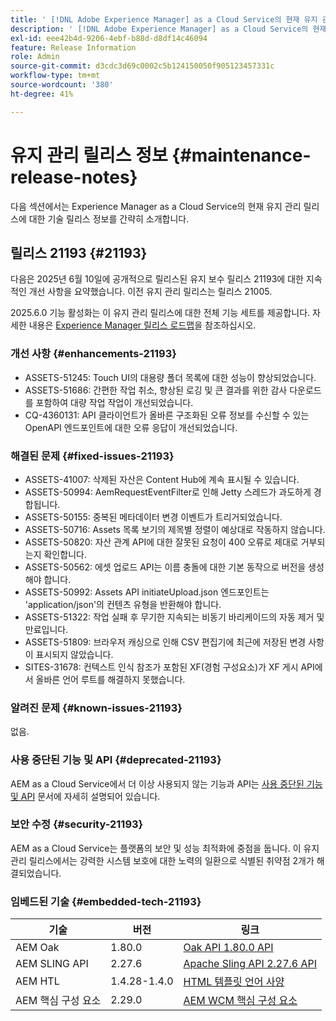 ```yaml
---
title: ' [!DNL Adobe Experience Manager] as a Cloud Service의 현재 유지 관리 릴리스 정보입니다.'
description: ' [!DNL Adobe Experience Manager] as a Cloud Service의 현재 유지 관리 릴리스 정보입니다.'
exl-id: eee42b4d-9206-4ebf-b88d-d8df14c46094
feature: Release Information
role: Admin
source-git-commit: d3cdc3d69c0002c5b124150050f905123457331c
workflow-type: tm+mt
source-wordcount: '380'
ht-degree: 41%

---
```



# 유지 관리 릴리스 정보 {#maintenance-release-notes}

다음 섹션에서는 Experience Manager as a Cloud Service의 현재 유지 관리 릴리스에 대한 기술 릴리스 정보를 간략히 소개합니다.

## 릴리스 21193 {#21193}

다음은 2025년 6월 10일에 공개적으로 릴리스된 유지 보수 릴리스 21193에 대한 지속적인 개선 사항을 요약했습니다. 이전 유지 관리 릴리스는 릴리스 21005.

2025.6.0 기능 활성화는 이 유지 관리 릴리스에 대한 전체 기능 세트를 제공합니다. 자세한 내용은 [Experience Manager 릴리스 로드맵](https://experienceleague.adobe.com/ko/docs/experience-manager-release-information/aem-release-updates/update-releases-roadmap)을 참조하십시오.

### 개선 사항 {#enhancements-21193}

* ASSETS-51245: Touch UI의 대용량 폴더 목록에 대한 성능이 향상되었습니다.
* ASSETS-51686: 간편한 작업 취소, 향상된 로깅 및 큰 결과를 위한 감사 다운로드를 포함하여 대량 작업 작업이 개선되었습니다.
* CQ-4360131: API 클라이언트가 올바른 구조화된 오류 정보를 수신할 수 있는 OpenAPI 엔드포인트에 대한 오류 응답이 개선되었습니다.

### 해결된 문제 {#fixed-issues-21193}

* ASSETS-41007: 삭제된 자산은 Content Hub에 계속 표시될 수 있습니다.
* ASSETS-50994: AemRequestEventFilter로 인해 Jetty 스레드가 과도하게 경합됩니다.
* ASSETS-50155: 중복된 메타데이터 변경 이벤트가 트리거되었습니다.
* ASSETS-50716: Assets 목록 보기의 제목별 정렬이 예상대로 작동하지 않습니다.
* ASSETS-50820: 자산 관계 API에 대한 잘못된 요청이 400 오류로 제대로 거부되는지 확인합니다.
* ASSETS-50562: 에셋 업로드 API는 이름 충돌에 대한 기본 동작으로 버전을 생성해야 합니다.
* ASSETS-50992: Assets API initiateUpload.json 엔드포인트는 &#39;application/json&#39;의 컨텐츠 유형을 반환해야 합니다.
* ASSETS-51322: 작업 실패 후 무기한 지속되는 비동기 바리케이드의 자동 제거 및 만료입니다.
* ASSETS-51809: 브라우저 캐싱으로 인해 CSV 편집기에 최근에 저장된 변경 사항이 표시되지 않았습니다.
* SITES-31678: 컨텍스트 인식 참조가 포함된 XF(경험 구성요소)가 XF 게시 API에서 올바른 언어 루트를 해결하지 못했습니다.


### 알려진 문제 {#known-issues-21193}

없음.

### 사용 중단된 기능 및 API {#deprecated-21193}

AEM as a Cloud Service에서 더 이상 사용되지 않는 기능과 API는 [사용 중단된 기능 및 API](/help/release-notes/deprecated-removed-features.md) 문서에 자세히 설명되어 있습니다.

### 보안 수정 {#security-21193}

AEM as a Cloud Service는 플랫폼의 보안 및 성능 최적화에 중점을 둡니다. 이 유지 관리 릴리스에서는 강력한 시스템 보호에 대한 노력의 일환으로 식별된 취약점 2개가 해결되었습니다.

### 임베드된 기술 {#embedded-tech-21193}

| 기술 | 버전 | 링크 |
|---|---|---|
| AEM Oak | 1.80.0 | [Oak API 1.80.0 API](https://www.javadoc.io/doc/org.apache.jackrabbit/oak-api/1.80.0/index.html) |
| AEM SLING API | 2.27.6 | [Apache Sling API 2.27.6 API](https://www.javadoc.io/doc/org.apache.sling/org.apache.sling.api/latest/index.html) |
| AEM HTL | 1.4.28-1.4.0 | [HTML 템플릿 언어 사양](https://github.com/adobe/htl-spec) |
| AEM 핵심 구성 요소 | 2.29.0 | [AEM WCM 핵심 구성 요소](https://github.com/adobe/aem-core-wcm-components) |
